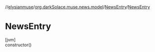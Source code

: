 //[elysianmuse](../../../index.md)/[org.darkSolace.muse.news.model](../index.md)/[NewsEntry](index.md)/[NewsEntry](-news-entry.md)

# NewsEntry

[jvm]\
constructor()
